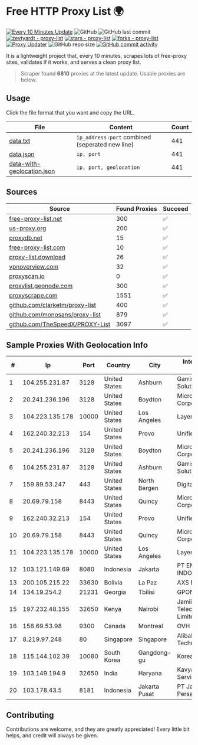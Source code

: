 
# Free HTTP Proxy List 🌍

[![Every 10 Minutes Update](https://github.com/mertguvencli/http-proxy-list/actions/workflows/main.yml/badge.svg?branch=main)](https://github.com/mertguvencli/http-proxy-list/actions/workflows/main.yml)
![GitHub](https://img.shields.io/github/license/mertguvencli/http-proxy-list)
![GitHub last commit](https://img.shields.io/github/last-commit/mertguvencli/http-proxy-list)
[![zevtyardt - proxy-list](https://img.shields.io/static/v1?label=zevtyardt&message=proxy-list&color=blue&logo=github)](https://github.com/zevtyardt/proxy-list "Go to GitHub repo")
[![stars - proxy-list](https://img.shields.io/github/stars/zevtyardt/proxy-list?style=social)](https://github.com/zevtyardt/proxy-list)
[![forks - proxy-list](https://img.shields.io/github/forks/zevtyardt/proxy-list?style=social)](https://github.com/zevtyardt/proxy-list)
[![Proxy Updater](https://github.com/zevtyardt/proxy-list/workflows/Proxy%20Updater/badge.svg)](https://github.com/zevtyardt/proxy-list/actions?query=workflow:"Proxy+Updater")
![GitHub repo size](https://img.shields.io/github/repo-size/zevtyardt/proxy-list)
[![GitHub commit activity](https://img.shields.io/github/commit-activity/m/zevtyardt/proxy-list?logo=commits)](https://github.com/zevtyardt/proxy-list/commits/main)

It is a lightweight project that, every 10 minutes, scrapes lots of free-proxy sites, validates if it works, and serves a clean proxy list.

> Scraper found **6810** proxies at the latest update. Usable proxies are below.

## Usage

Click the file format that you want and copy the URL.

|File|Content|Count|
|----|-------|-----|
|[data.txt](https://raw.githubusercontent.com/mertguvencli/http-proxy-list/main/proxy-list/data.txt)|`ip_address:port` combined (seperated new line)|441|
|[data.json](https://raw.githubusercontent.com/mertguvencli/http-proxy-list/main/proxy-list/data.json)|`ip, port`|441|
|[data-with-geolocation.json](https://raw.githubusercontent.com/mertguvencli/http-proxy-list/main/proxy-list/data-with-geolocation.json)|`ip, port, geolocation`|441|

## Sources

|Source|Found Proxies|Succeed|
|------|-------------|-------|
|[free-proxy-list.net](https://free-proxy-list.net)|300|✅|
|[us-proxy.org](https://www.us-proxy.org)|200|✅|
|[proxydb.net](http://proxydb.net)|15|✅|
|[free-proxy-list.com](https://free-proxy-list.com/?page=&port=&type%5B%5D=http&type%5B%5D=https&up_time=0&search=Search)|10|✅|
|[proxy-list.download](https://www.proxy-list.download/HTTP)|26|✅|
|[vpnoverview.com](https://vpnoverview.com/privacy/anonymous-browsing/free-proxy-servers)|32|✅|
|[proxyscan.io](https://www.proxyscan.io)|0|✅|
|[proxylist.geonode.com](https://proxylist.geonode.com/api/proxy-list?limit=300&page=1&sort_by=lastChecked&sort_type=desc&protocols=http,https)|300|✅|
|[proxyscrape.com](https://api.proxyscrape.com/v2/?request=displayproxies&protocol=http&timeout=10000&country=all&ssl=all&anonymity=all)|1551|✅|
|[github.com/clarketm/proxy-list](https://raw.githubusercontent.com/clarketm/proxy-list/master/proxy-list-raw.txt)|400|✅|
|[github.com/monosans/proxy-list](https://raw.githubusercontent.com/monosans/proxy-list/main/proxies/http.txt)|879|✅|
|[github.com/TheSpeedX/PROXY-List](https://raw.githubusercontent.com/TheSpeedX/PROXY-List/master/http.txt)|3097|✅|


## Sample Proxies With Geolocation Info

|#|Ip|Port|Country|City|Internet Service Provider|
|-|--|----|-------|----|-------------------------|
|1|104.255.231.87|3128|United States|Ashburn|Garrison Network Solutions LLC|
|2|20.241.236.196|3128|United States|Boydton|Microsoft Corporation|
|3|104.223.135.178|10000|United States|Los Angeles|LayerHost|
|4|162.240.32.213|154|United States|Provo|Unified Layer|
|5|20.241.236.196|3128|United States|Boydton|Microsoft Corporation|
|6|104.255.231.87|3128|United States|Ashburn|Garrison Network Solutions LLC|
|7|159.89.53.247|443|United States|North Bergen|DigitalOcean, LLC|
|8|20.69.79.158|8443|United States|Quincy|Microsoft Corporation|
|9|162.240.32.213|154|United States|Provo|Unified Layer|
|10|20.69.79.158|8443|United States|Quincy|Microsoft Corporation|
|11|104.223.135.178|10000|United States|Los Angeles|LayerHost|
|12|103.121.149.69|8080|Indonesia|Jakarta|PT EMERIO INDONESIA|
|13|200.105.215.22|33630|Bolivia|La Paz|AXS Bolivia S. A.|
|14|134.19.254.2|21231|Georgia|Tbilisi|GPON|
|15|197.232.48.155|32650|Kenya|Nairobi|Jamii Telecommunications Limited|
|16|158.69.53.98|9300|Canada|Montreal|OVH SAS|
|17|8.219.97.248|80|Singapore|Singapore|Alibaba (US) Technology Co., Ltd.|
|18|115.144.102.39|10080|South Korea|Gangdong-gu|Korea Telecom|
|19|103.149.194.9|32650|India|Haryana|Kavya Internet Services Pvt Ltd|
|20|103.178.43.5|8181|Indonesia|Jakarta Pusat|PT Jaring Solusi Persada|



## Contributing

Contributions are welcome, and they are greatly appreciated! Every
little bit helps, and credit will always be given.

